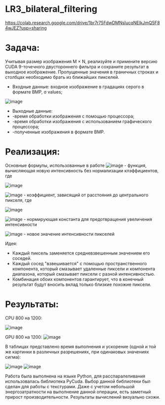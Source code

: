 # LR3_bilateral_filtering
https://colab.research.google.com/drive/1br7r75FdwDMNslucqNElkJmQ5F84wJEZ?usp=sharing

# Задача:
Учитывая размер изображения M × N, реализуйте и примените версию CUDA 9-точечного двустороннего фильтра и сохраните результат в выходное изображение. Пропущенные значения в граничных строках и столбцах необходимо брать из ближайших пикселей.
- Входные данные: входное изображение в градациях серого в формате BMP, σ values;

![image](https://github.com/Won20/LR3_bilateral_filtering/assets/102918065/92739b49-650d-45f0-9ad8-4a1919aa7287)


- Выходные данные:
- -время обработки изображения с помощью процессора;
- -время обработки изображения с использованием графического процессора;
- -полученные изображения в формате BMP.

# Реализация:
Основные формулы, использованные в работе
![image](https://github.com/Won20/LR3_bilateral_filtering/assets/102918065/691f9e3a-44f0-4abe-aaf1-d00758b35498) - функция, вычисляющая новую интенсивность без нормализации клэффициентов, где

![image](https://github.com/Won20/LR3_bilateral_filtering/assets/102918065/2c7cf626-b9e4-446e-af76-142b930d0411)

![image](https://github.com/Won20/LR3_bilateral_filtering/assets/102918065/299d0d90-f030-4923-9627-3bb5446d1ed3) - коэффициент, зависящий от расстояния до центрального пикселя, где

![image](https://github.com/Won20/LR3_bilateral_filtering/assets/102918065/a16f75a9-9eaf-4e18-8db0-f9136df118fe)

![image](https://github.com/Won20/LR3_bilateral_filtering/assets/102918065/1134ff43-9f83-4af7-ac16-1d327712a124) - нормирующая константа для предотвращения увеличения интенсивности 

![image](https://github.com/Won20/LR3_bilateral_filtering/assets/102918065/45e43093-cc2c-4c1b-81b7-1a6caf814132) - новое значение интенсивности пикселей

Идея:
- Каждый пиксель заменяется средневзвешенным значением его соседей.
- Каждый сосед "взвешивается" с помощью пространственного компонента, который смазывает удаленные пиксели и компонента диапазона, который смазывает пиксели с разной интенсивностью.
- Комбинация обоих компонентов гарантирует, что в конечный результат будут вносить вклад только близкие похожие пиксели.


# Результаты:
CPU 800 на 1200: 

![image](https://github.com/Won20/LR3_bilateral_filtering/assets/102918065/5c935239-2aa7-4c90-b051-73fefcfb2a69)


GPU 800 на 1200: 
![image](https://github.com/Won20/LR3_bilateral_filtering/assets/102918065/9fdd55e6-fa67-4b51-8d24-29751512d623)

В таблицах представлено время выполнения и ускорение (одной и той же картинки в различных разрешениях, при одинаковых значениях сигма):

![image](https://github.com/Won20/LR3_bilateral_filtering/assets/102918065/2dbe9d7a-af13-46b0-9ea9-6fa6dbd5764f) 
![image](https://github.com/Won20/LR3_bilateral_filtering/assets/102918065/80dc054d-9055-4697-8c13-08daede921a3)

Работа была выполнена на языке Python, для расспаралеливания использовалась библиотека PyCuda. Выбор данной библиотеки был сделан для работы с текстурами.
Даже с учетом небольшой энергозатратности на выполнение данной операции, есть заметный прирост производительности.
Результаты вычислений визуально схожи.


